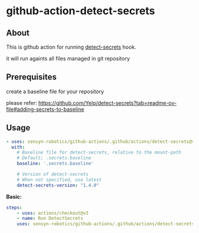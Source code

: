 # github-action-detect-secrets

## About
This is github action for running [detect-secrets](https://github.com/Yelp/detect-secrets) hook.

it will run againts all files managed in git repository


## Prerequisites
create a baseline file for your repository

please refer: https://github.com/Yelp/detect-secrets?tab=readme-ov-file#adding-secrets-to-baseline

## Usage

<!-- start usage -->
```yaml
- uses: sensyn-robotics/github-actions/.github/actions/detect-secrets@v1
  with:
    # Baseline file for detect-secrets, relative to the mount-path
    # Default; .secrets.baseline
    baseline: '.secrets.baseline'

    # Version of detect-secrets
    # When not specified, use latest
    detect-secrets-version: "1.4.0"
```
<!-- end usage -->

**Basic:**

```yaml
steps:
    - uses: actions/checkout@v3
    - name: Run DetectSecrets
    uses: sensyn-robotics/github-actions/.github/actions/detect-secrets@v1
```

